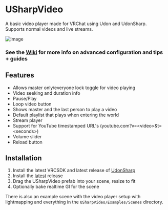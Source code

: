 # USharpVideo
A basic video player made for VRChat using Udon and UdonSharp. Supports normal videos and live streams.

![image](https://user-images.githubusercontent.com/36685500/121757261-d4acc480-cad1-11eb-9455-c61b676b9e99.png)

### See the [Wiki](https://github.com/MerlinVR/USharpVideo/wiki) for more info on advanced configuration and tips + guides

## Features
- Allows master only/everyone lock toggle for video playing
- Video seeking and duration info
- Pause/Play
- Loop video button
- Shows master and the last person to play a video
- Default playlist that plays when entering the world
- Stream player
- Support for YouTube timestamped URL's (youtube.com?v=\<video\>&t=\<seconds\>)
- Volume slider
- Reload button

## Installation
1. Install the latest VRCSDK and latest release of [UdonSharp](https://github.com/MerlinVR/UdonSharp/releases/latest)
2. Install the [latest](https://github.com/MerlinVR/USharpVideo/releases/latest) release
2. Drag the USharpVideo prefab into your scene, resize to fit
3. Optionally bake realtime GI for the scene

There is also an example scene with the video player setup with lightmapping and everything in the `USharpVideo/Examples/Scenes` directory.
